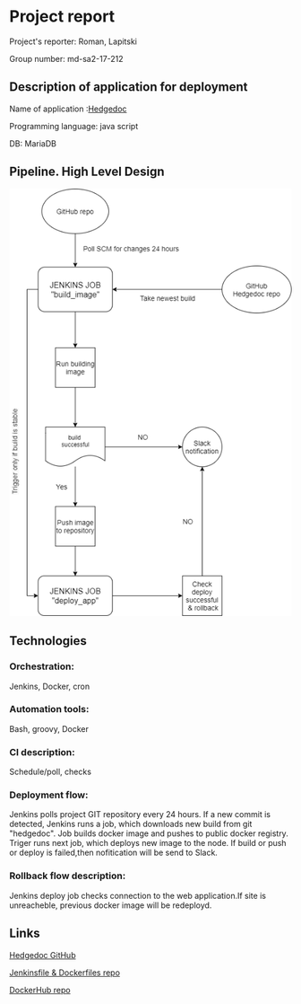 # Project report

Project's reporter: Roman, Lapitski

Group number: md-sa2-17-212

## Description of application for deployment

Name of application :[Hedgedoc](https://github.com/hedgedoc/hedgedoc)

Programming language: java script

DB: MariaDB

## Pipeline. High Level Design

![CI](CI.png)

## Technologies

### Orchestration:
Jenkins, Docker, cron

### Automation tools:
Bash, groovy, Docker

### CI description:
Schedule/poll, checks

### Deployment flow:
Jenkins polls project GIT repository every 24 hours. If a new commit is detected, Jenkins runs a job, which downloads new build from git "hedgedoc". Job builds docker image and pushes to public docker registry. Triger runs next job, which deploys new image to the node. If build or push or deploy is failed,then nofitication will be send to Slack.

### Rollback flow description:
Jenkins deploy job checks connection to the web application.If site is unreacheble, previous docker image will be redeployd.

## Links

[Hedgedoc GitHub](https://github.com/hedgedoc/hedgedoc)

[Jenkinsfile & Dockerfiles repo](https://github.com/romalap/hedgedoc)

[DockerHub repo](https://hub.docker.com/repository/docker/devvetton/hedgedoc)

